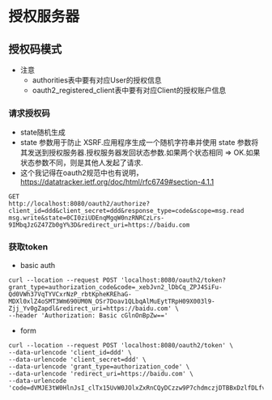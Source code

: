 # 授权服务器

## 授权码模式

- 注意
  - authorities表中要有对应User的授权信息
  - oauth2_registered_client表中要有对应Client的授权账户信息

### 请求授权码
- state随机生成
- state 参数用于防止 XSRF.应用程序生成一个随机字符串并使用 state 参数将其发送到授权服务器.授权服务器发回状态参数.如果两个状态相同 => OK.如果状态参数不同，则是其他人发起了请求.
- 这个我记得在oauth2规范中也有说明，https://datatracker.ietf.org/doc/html/rfc6749#section-4.1.1

```
GET
http://localhost:8080/oauth2/authorize?client_id=ddd&client_secret=ddd&response_type=code&scope=msg.read msg.write&state=0CI0ziUDEnqMgqW0nzRNRCzLrs-9IMbqJzGZ47Zb0gY%3D&redirect_uri=https://baidu.com
```

### 获取token

- basic auth
```
curl --location --request POST 'localhost:8080/oauth2/token?grant_type=authorization_code&code=_xebJvn2_lDbCq_ZPJ4SiFu-Qd0VWh37VqTYVCxrNzP_rbtKpheKREhaG-MDXl0xlZ4oSMT3Wm690UM0N_OSr7Doav1QLbqAlMuEytTRpH09X003l9-Zjj_Yv0gZapdl&redirect_uri=https://baidu.com' \
--header 'Authorization: Basic cGlnOnBpZw=='

```

- form

```
curl --location --request POST 'localhost:8080/oauth2/token' \
--data-urlencode 'client_id=ddd' \
--data-urlencode 'client_secret=ddd' \
--data-urlencode 'grant_type=authorization_code' \
--data-urlencode 'redirect_uri=https://baidu.com' \
--data-urlencode 'code=dVMJE3tW0HlnJsI_clTx15UvW0JOlxZxRnCQyDCzzw9P7chdmczjDTBBxDzlfDLfvd6NevYdYCs4PlqhYKXmoDv6yqqkerBpxFIllDqTysRlEKJAwUY7LcycrcWwtaDD'

```